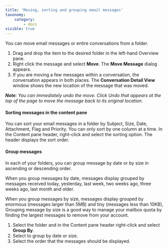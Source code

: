 ```yaml
---
title: 'Moving, sorting and grouping email messages'
taxonomy:
    category:
        - docs
visible: true
---
```


You can move email messages or entire conversations from a folder.

1. Drag and drop the item to the desired folder in the left-hand Overview pane.
2. Right click the message and select **Move**. The **Move Message** dialog appears.
3. If you are moving a few messages within a conversation, the conversation appears in both places. The **Conversation Detail View** window shows the new location of the message that was moved.

_**Note**: You can immediately undo the move. Click Undo that appears at the top of the page to move the message back to its original location._

#### Sorting messages in the content pane
You can sort your email messages in a folder by Subject, Size, Date, Attachment, Flag and Priority. You can only sort by one column at a time. In the Content pane header, right-click and select the sorting option. The header displays the sort order.

#### Group messages
In each of your folders, you can group message by date or by size in ascending or descending order.

When you group messages by date, messages display grouped by messages received today, yesterday, last week, two weeks ago, three weeks ago, last month and older.

When you group messages by size, messages display grouped by enormous (messages larger than 5MB) and tiny (messages less than 10KB), Grouping message by size is a good way to manage your mailbox quota by finding the largest messages to remove from your account.

1. Select the folder and in the Content pane header right-click and select **Group By**.
2. Select to group by date or size.
3. Select the order that the messages should be displayed.
